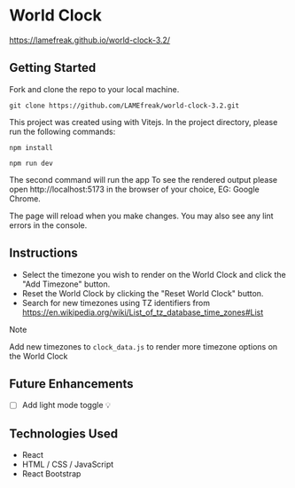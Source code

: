 # World Clock
https://lamefreak.github.io/world-clock-3.2/
## Getting Started
Fork and clone the repo to your local machine.
```
git clone https://github.com/LAMEfreak/world-clock-3.2.git
```
This project was created using with Vitejs. In the project directory, please run the following commands:

`npm install`

`npm run dev`

The second command will run the app
To see the rendered output please open http://localhost:5173 in the browser of your choice, EG: Google Chrome.

The page will reload when you make changes.
You may also see any lint errors in the console.

## Instructions
- Select the timezone you wish to render on the World Clock and click the "Add Timezone" button.
- Reset the World Clock by clicking the "Reset World Clock" button.
- Search for new timezones using TZ identifiers from https://en.wikipedia.org/wiki/List_of_tz_database_time_zones#List
> [!NOTE]
> Add new timezones to `clock_data.js` to render more timezone options on the World Clock

## Future Enhancements
- [ ] Add light mode toggle 💡

## Technologies Used
- React
- HTML / CSS / JavaScript
- React Bootstrap
